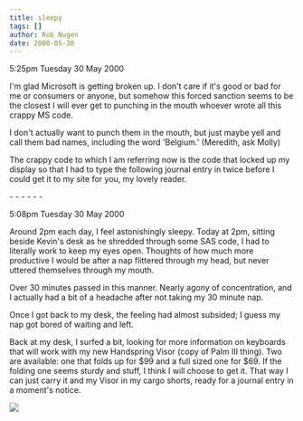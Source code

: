 ```yaml
---
title: sleepy
tags: []
author: Rob Nugen
date: 2000-05-30
---
```


<p class=date>5:25pm Tuesday 30 May 2000</p>

<p>I'm glad Microsoft is getting broken up.  I don't care if it's good or bad for me or consumers or anyone, but somehow this forced sanction seems to be the closest I will ever get to punching in the mouth whoever wrote all this crappy MS code.  

<p>I don't actually want to punch them in the mouth, but just maybe yell and call them bad names, including the word 'Belgium.'  (Meredith, ask Molly)

<p>The crappy code to which I am referring now is the code that locked up my display so that I had to type the following journal entry in twice before I could get it to my site for you, my lovely reader.

<p>- - - - - -

<p class=date>5:08pm Tuesday 30 May 2000</p>

<p>Around 2pm each day, I feel astonishingly sleepy.  Today at 2pm, sitting beside Kevin's desk as he shredded through some SAS code, I had to literally work to keep my eyes open.  Thoughts of how much more productive I would be after a nap flittered through my head, but never uttered themselves through my mouth.

<p>Over 30 minutes passed in this manner.  Nearly agony of concentration, and I actually had a bit of a headache after not taking my 30 minute nap.

<p>Once I got back to my desk, the feeling had almost subsided; I guess my nap got bored of waiting and left.

<p>Back at my desk, I surfed a bit, looking for more information on keyboards that will work with my new Handspring Visor (copy of Palm III thing).  Two are available:  one that folds up for $99 and a full sized one for $69.  If the folding one seems sturdy and stuff, I think I will choose to get it.  That way I can just carry it and my Visor in my cargo shorts, ready for a journal entry in a moment's notice.

<p><img src="/images/rob/wL-ROB.gif">

